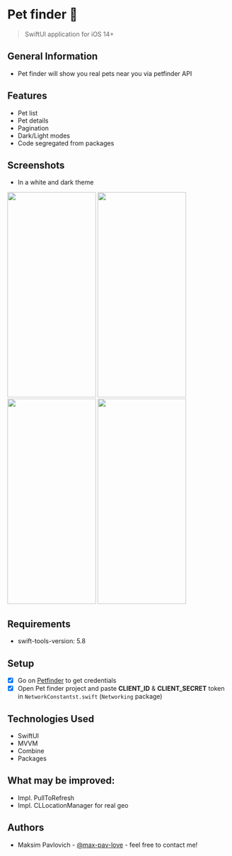 # Pet finder 🐶
> SwiftUI application for iOS 14+
## General Information
- Pet finder will show you real pets near you via petfinder API

## Features
- Pet list
- Pet details
- Pagination
- Dark/Light modes
- Code segregated from packages

## Screenshots
- In a white and dark theme

<img src="https://github.com/max-pav-love/Pets-Interview/blob/develop/Screenshots/screen1.png" width="200" height="463"> <img src="https://github.com/max-pav-love/Pets-Interview/blob/develop/Screenshots/screen2.png" width="200" height="463">
<img src="https://github.com/max-pav-love/Pets-Interview/blob/develop/Screenshots/screen3.png" width="200" height="463"> <img src="https://github.com/max-pav-love/Pets-Interview/blob/develop/Screenshots/screen4.png" width="200" height="463">

## Requirements
- swift-tools-version: 5.8
  
## Setup
- [x] Go on [Petfinder](https://petfinder.com) to get credentials
- [x] Open Pet finder project and paste **CLIENT_ID** & **CLIENT_SECRET** token in `NetworkConstantst.swift` (`Networking` package) 

## Technologies Used
- SwiftUI
- MVVM
- Combine
- Packages

## What may be improved:
- Impl. PullToRefresh
- Impl. CLLocationManager for real geo

## Authors
- Maksim Pavlovich - [@max-pav-love](https://github.com/max-pav-love) - feel free to contact me!
